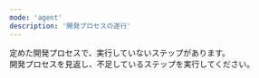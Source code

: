 ```yaml
---
mode: 'agent'
description: '開発プロセスの遂行'
---
```


定めた開発プロセスで、実行していないステップがあります。  
開発プロセスを見返し、不足しているステップを実行してください。